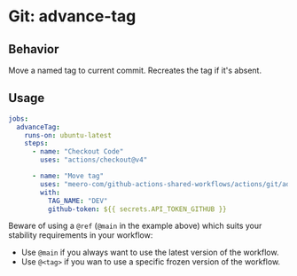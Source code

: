 # Git: advance-tag

## Behavior

Move a named tag to current commit. Recreates the tag if it's absent.

## Usage

```yaml
jobs:
  advanceTag:
    runs-on: ubuntu-latest
    steps:
      - name: "Checkout Code"
        uses: "actions/checkout@v4"

      - name: "Move tag"
        uses: "meero-com/github-actions-shared-workflows/actions/git/advance-tag@main"
        with:
          TAG_NAME: "DEV"
          github-token: ${{ secrets.API_TOKEN_GITHUB }}
```

Beware of using a `@ref` (`@main` in the example above) which suits your stability requirements in your workflow:

* Use `@main` if you always want to use the latest version of the workflow.
* Use `@<tag>` if you wan to use a specific frozen version of the workflow.
